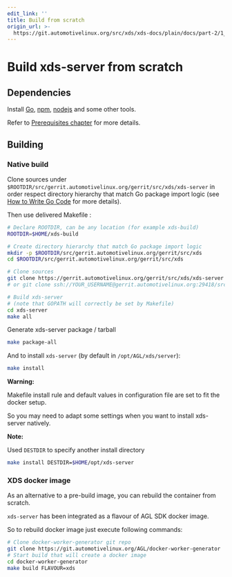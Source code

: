 ```yaml
---
edit_link: ''
title: Build from scratch
origin_url: >-
  https://git.automotivelinux.org/src/xds/xds-docs/plain/docs/part-2/1_xds-server/1_build.md?h=halibut
---
```


<!-- WARNING: This file is generated by fetch_docs.js using /home/boron/Documents/AGL/docs-webtemplate/site/_data/tocs/devguides/halibut/xds-docs-guides-devguides-book.yml -->

# Build xds-server from scratch

## Dependencies

Install [Go](https://golang.org/doc/install), [npm](https://www.npmjs.com/),
[nodejs](https://nodejs.org/en/) and some other tools.

Refer to [Prerequisites chapter](../1_Prerequisites.html) for more details.

## Building

### Native build

Clone sources under `$ROOTDIR/src/gerrit.automotivelinux.org/gerrit/src/xds/xds-server`
in order respect directory hierarchy that match Go package import logic (see
[How to Write Go Code](https://golang.org/doc/code.html) for more details).

Then use delivered Makefile :

```bash
# Declare ROOTDIR, can be any location (for example xds-build)
ROOTDIR=$HOME/xds-build

# Create directory hierarchy that match Go package import logic
mkdir -p $ROOTDIR/src/gerrit.automotivelinux.org/gerrit/src/xds
cd $ROOTDIR/src/gerrit.automotivelinux.org/gerrit/src/xds

# Clone sources
git clone https://gerrit.automotivelinux.org/gerrit/src/xds/xds-server
# or git clone ssh://YOUR_USERNAME@gerrit.automotivelinux.org:29418/src/xds/xds-server

# Build xds-server
# (note that GOPATH will correctly be set by Makefile)
cd xds-server
make all
```

Generate xds-server package / tarball

```bash
make package-all
```

And to install `xds-server` (by default in `/opt/AGL/xds/server`):

```bash
make install
```

<!-- section-warning -->
**Warning:**

Makefile install rule and default values in configuration file are set
to fit the docker setup.

So you may need to adapt some settings when you want to install xds-server natively.
<!-- end-section-warning -->

<!-- section-note -->
**Note:**

Used `DESTDIR` to specify another install directory

```bash
make install DESTDIR=$HOME/opt/xds-server
```

<!-- end-section-note -->

### XDS docker image

As an alternative to a pre-build image, you can rebuild the container from scratch.

`xds-server` has been integrated as a flavour of AGL SDK docker image.

So to rebuild docker image just execute following commands:

```bash
# Clone docker-worker-generator git repo
git clone https://git.automotivelinux.org/AGL/docker-worker-generator
# Start build that will create a docker image
cd docker-worker-generator
make build FLAVOUR=xds
```
